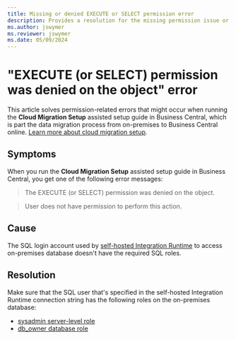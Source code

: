 ```yaml
---
title: Missing or denied EXECUTE or SELECT permission error
description: Provides a resolution for the missing permission issue or the EXECUTE (or SELECT) permission was denied error in Business Central cloud migration.
ms.author: jswymer
ms.reviewer: jswymer
ms.date: 05/09/2024
---
```

# "EXECUTE (or SELECT) permission was denied on the object" error

This article solves permission-related errors that might occur when running the **Cloud Migration Setup** assisted setup guide in Business Central, which is part the data migration process from on-premises to Business Central online. [Learn more about cloud migration setup](/dynamics365/business-central/dev-itpro/administration/migration-setup).

## Symptoms

When you run the **Cloud Migration Setup** assisted setup guide in Business Central, you get one of the following error messages:

> The EXECUTE (or SELECT) permission was denied on the object.

> User does not have permission to perform this action.

## Cause

The SQL login account used by [self-hosted Integration Runtime](/azure/data-factory/create-self-hosted-integration-runtime?tabs=data-factory) to access on-premises database doesn't have the required SQL roles.

## Resolution

Make sure that the SQL user that's specified in the self-hosted Integration Runtime connection string has the following roles on the on-premises database:

- [sysadmin server-level role](/sql/relational-databases/security/authentication-access/server-level-roles#fixed-server-level-roles)
- [db_owner database role](/sql/relational-databases/security/authentication-access/database-level-roles#fixed-database-roles)
